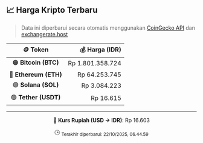 

<!-- HARGA_KRIPTO -->
## 📈 Harga Kripto Terbaru

> Data ini diperbarui secara otomatis menggunakan [CoinGecko API](https://www.coingecko.com/) dan [exchangerate.host](https://exchangerate.host/)

<div align="center">

| 🪙 Token | 💰 Harga (IDR) |
|:------:|---------------:|
| 🟠 **Bitcoin (BTC)**   | Rp 1.801.358.724 |
| 🔵 **Ethereum (ETH)**  | Rp 64.253.745 |
| 🟣 **Solana (SOL)**    | Rp 3.084.223 |
| 🟢 **Tether (USDT)**   | Rp 16.615 |

---

💱 **Kurs Rupiah (USD → IDR)**: Rp 16.603

🕒 <sub>Terakhir diperbarui: 22/10/2025, 06.44.59</sub>

</div>
<!-- /HARGA_KRIPTO -->